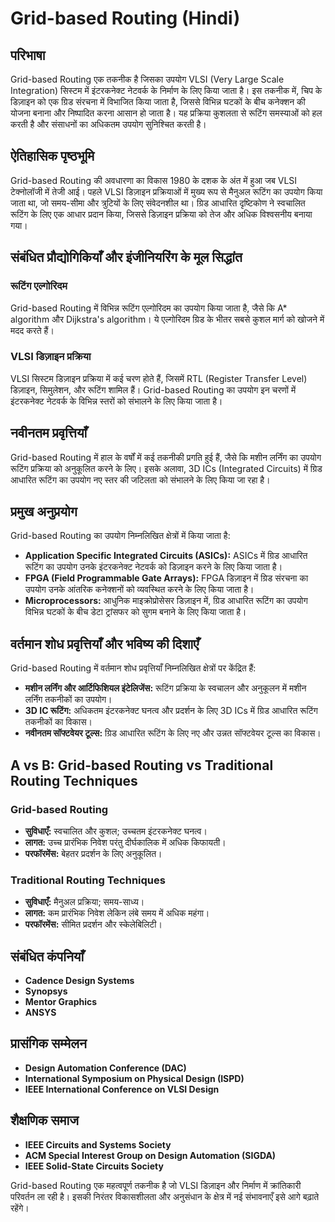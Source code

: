 # Grid-based Routing (Hindi)

## परिभाषा

Grid-based Routing एक तकनीक है जिसका उपयोग VLSI (Very Large Scale Integration) सिस्टम में इंटरकनेक्ट नेटवर्क के निर्माण के लिए किया जाता है। इस तकनीक में, चिप के डिज़ाइन को एक ग्रिड संरचना में विभाजित किया जाता है, जिससे विभिन्न घटकों के बीच कनेक्शन की योजना बनाना और निष्पादित करना आसान हो जाता है। यह प्रक्रिया कुशलता से रूटिंग समस्याओं को हल करती है और संसाधनों का अधिकतम उपयोग सुनिश्चित करती है।

## ऐतिहासिक पृष्ठभूमि

Grid-based Routing की अवधारणा का विकास 1980 के दशक के अंत में हुआ जब VLSI टेक्नोलॉजी में तेजी आई। पहले VLSI डिज़ाइन प्रक्रियाओं में मुख्य रूप से मैनुअल रूटिंग का उपयोग किया जाता था, जो समय-सीमा और त्रुटियों के लिए संवेदनशील था। ग्रिड आधारित दृष्टिकोण ने स्वचालित रूटिंग के लिए एक आधार प्रदान किया, जिससे डिज़ाइन प्रक्रिया को तेज और अधिक विश्वसनीय बनाया गया।

## संबंधित प्रौद्योगिकियाँ और इंजीनियरिंग के मूल सिद्धांत

### रूटिंग एल्गोरिदम

Grid-based Routing में विभिन्न रूटिंग एल्गोरिदम का उपयोग किया जाता है, जैसे कि A* algorithm और Dijkstra's algorithm। ये एल्गोरिदम ग्रिड के भीतर सबसे कुशल मार्ग को खोजने में मदद करते हैं।

### VLSI डिज़ाइन प्रक्रिया

VLSI सिस्टम डिज़ाइन प्रक्रिया में कई चरण होते हैं, जिसमें RTL (Register Transfer Level) डिज़ाइन, सिमुलेशन, और रूटिंग शामिल हैं। Grid-based Routing का उपयोग इन चरणों में इंटरकनेक्ट नेटवर्क के विभिन्न स्तरों को संभालने के लिए किया जाता है।

## नवीनतम प्रवृत्तियाँ

Grid-based Routing में हाल के वर्षों में कई तकनीकी प्रगति हुई हैं, जैसे कि मशीन लर्निंग का उपयोग रूटिंग प्रक्रिया को अनुकूलित करने के लिए। इसके अलावा, 3D ICs (Integrated Circuits) में ग्रिड आधारित रूटिंग का उपयोग नए स्तर की जटिलता को संभालने के लिए किया जा रहा है।

## प्रमुख अनुप्रयोग

Grid-based Routing का उपयोग निम्नलिखित क्षेत्रों में किया जाता है:

- **Application Specific Integrated Circuits (ASICs):** ASICs में ग्रिड आधारित रूटिंग का उपयोग उनके इंटरकनेक्ट नेटवर्क को डिज़ाइन करने के लिए किया जाता है।
- **FPGA (Field Programmable Gate Arrays):** FPGA डिज़ाइन में ग्रिड संरचना का उपयोग उनके आंतरिक कनेक्शनों को व्यवस्थित करने के लिए किया जाता है।
- **Microprocessors:** आधुनिक माइक्रोप्रोसेसर डिज़ाइन में, ग्रिड आधारित रूटिंग का उपयोग विभिन्न घटकों के बीच डेटा ट्रांसफर को सुगम बनाने के लिए किया जाता है।

## वर्तमान शोध प्रवृत्तियाँ और भविष्य की दिशाएँ

Grid-based Routing में वर्तमान शोध प्रवृत्तियाँ निम्नलिखित क्षेत्रों पर केंद्रित हैं:

- **मशीन लर्निंग और आर्टिफिशियल इंटेलिजेंस:** रूटिंग प्रक्रिया के स्वचालन और अनुकूलन में मशीन लर्निंग तकनीकों का उपयोग।
- **3D IC रूटिंग:** अधिकतम इंटरकनेक्ट घनत्व और प्रदर्शन के लिए 3D ICs में ग्रिड आधारित रूटिंग तकनीकों का विकास।
- **नवीनतम सॉफ्टवेयर टूल्स:** ग्रिड आधारित रूटिंग के लिए नए और उन्नत सॉफ्टवेयर टूल्स का विकास।

## A vs B: Grid-based Routing vs Traditional Routing Techniques

### Grid-based Routing

- **सुविधाएँ:** स्वचालित और कुशल; उच्चतम इंटरकनेक्ट घनत्व।
- **लागत:** उच्च प्रारंभिक निवेश परंतु दीर्घकालिक में अधिक किफायती।
- **परफॉरमेंस:** बेहतर प्रदर्शन के लिए अनुकूलित।

### Traditional Routing Techniques

- **सुविधाएँ:** मैनुअल प्रक्रिया; समय-साध्य।
- **लागत:** कम प्रारंभिक निवेश लेकिन लंबे समय में अधिक महंगा।
- **परफॉरमेंस:** सीमित प्रदर्शन और स्केलेबिलिटी।

## संबंधित कंपनियाँ

- **Cadence Design Systems**
- **Synopsys**
- **Mentor Graphics**
- **ANSYS**

## प्रासंगिक सम्मेलन

- **Design Automation Conference (DAC)**
- **International Symposium on Physical Design (ISPD)**
- **IEEE International Conference on VLSI Design**

## शैक्षणिक समाज

- **IEEE Circuits and Systems Society**
- **ACM Special Interest Group on Design Automation (SIGDA)**
- **IEEE Solid-State Circuits Society**

Grid-based Routing एक महत्वपूर्ण तकनीक है जो VLSI डिज़ाइन और निर्माण में क्रांतिकारी परिवर्तन ला रही है। इसकी निरंतर विकासशीलता और अनुसंधान के क्षेत्र में नई संभावनाएँ इसे आगे बढ़ाते रहेंगे।